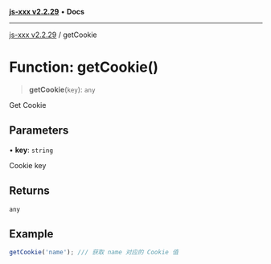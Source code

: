 [**js-xxx v2.2.29**](../README.md) • **Docs**

***

[js-xxx v2.2.29](../README.md) / getCookie

# Function: getCookie()

> **getCookie**(`key`): `any`

Get Cookie

## Parameters

• **key**: `string`

Cookie key

## Returns

`any`

## Example

```ts
getCookie('name'); /// 获取 name 对应的 Cookie 值
```
